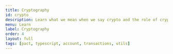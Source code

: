 ```yaml
---
title: Cryptography
id: crypto
description: Learn what we mean when we say crypto and the role of cryptography in blockchain development and smart contracts.
menu: Learn
label: Cryptography
order: 4
layout: full
tags: [pact, typescript, account, transactions, utils]
---
```

